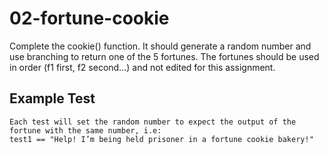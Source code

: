 # 02-fortune-cookie

Complete the cookie() function. It should generate a random number and use branching to return one of the 5 fortunes. The fortunes should be used in order (f1 first, f2 second...) and not edited for this assignment.

## Example Test
```
Each test will set the random number to expect the output of the fortune with the same number, i.e:
test1 == "Help! I’m being held prisoner in a fortune cookie bakery!"
```

